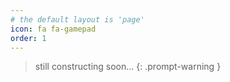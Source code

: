 ```yaml
---
# the default layout is 'page'
icon: fa fa-gamepad
order: 1
---
```


> still constructing
> soon...
{: .prompt-warning }